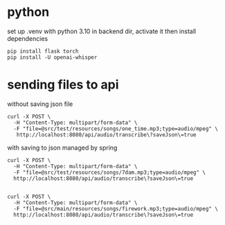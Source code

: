 # python

set up .venv with python 3.10 in backend dir, activate it then install dependencies

```
pip install flask torch
pip install -U openai-whisper
```

# sending files to api

without saving json file

```
curl -X POST \
  -H "Content-Type: multipart/form-data" \
  -F "file=@src/test/resources/songs/one_time.mp3;type=audio/mpeg" \
   http://localhost:8080/api/audio/transcribe\?saveJson\=true
```

with saving to json managed by spring

```
curl -X POST \
  -H "Content-Type: multipart/form-data" \
  -F "file=@src/test/resources/songs/7dam.mp3;type=audio/mpeg" \
  http://localhost:8080/api/audio/transcribe\?saveJson\=true


curl -X POST \
  -H "Content-Type: multipart/form-data" \
  -F "file=@src/main/resources/songs/firework.mp3;type=audio/mpeg" \
  http://localhost:8080/api/audio/transcribe\?saveJson\=true

```